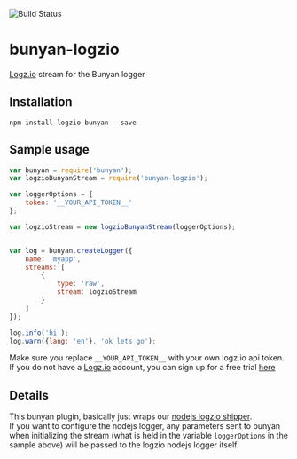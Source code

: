 ![Build Status](https://travis-ci.org/logzio/nuyan-logzio.svg?branch=master)

# bunyan-logzio
[Logz.io](http://logz.io/) stream for the Bunyan logger 

## Installation
```
npm install logzio-bunyan --save
```


## Sample usage
```javascript
var bunyan = require('bunyan');
var logzioBunyanStream = require('bunyan-logzio');

var loggerOptions = {
    token: '__YOUR_API_TOKEN__'
};

var logzioStream = new logzioBunyanStream(loggerOptions);


var log = bunyan.createLogger({
    name: 'myapp',
    streams: [
        {
            type: 'raw',
            stream: logzioStream
        }
    ]
});

log.info('hi');
log.warn({lang: 'en'}, 'ok lets go');
```

Make sure you replace `__YOUR_API_TOKEN__` with your own logz.io api token.<br/>
If you do not have a [Logz.io](http://logz.io) account, you can sign up for a free trial [here](https://app.logz.io/#/signup)


## Details
This bunyan plugin, basically just wraps our [nodejs logzio shipper](https://github.com/logzio/logzio-nodejs).<br/>
If you want to configure the nodejs logger, any parameters sent to bunyan when initializing the stream
(what is held in the variable `loggerOptions` in the sample above) will be passed to the logzio nodejs logger itself.
